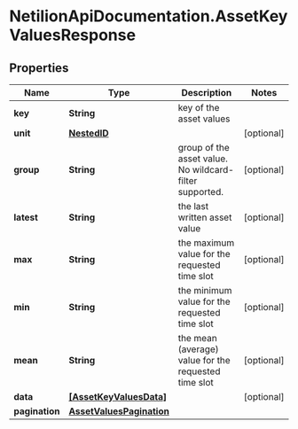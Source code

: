 # NetilionApiDocumentation.AssetKeyValuesResponse

## Properties
Name | Type | Description | Notes
------------ | ------------- | ------------- | -------------
**key** | **String** | key of the asset values | 
**unit** | [**NestedID**](NestedID.md) |  | [optional] 
**group** | **String** | group of the asset value. No wildcard-filter supported. | [optional] 
**latest** | **String** | the last written asset value | [optional] 
**max** | **String** | the maximum value for the requested time slot | [optional] 
**min** | **String** | the minimum value for the requested time slot | [optional] 
**mean** | **String** | the mean (average) value for the requested time slot | [optional] 
**data** | [**[AssetKeyValuesData]**](AssetKeyValuesData.md) |  | [optional] 
**pagination** | [**AssetValuesPagination**](AssetValuesPagination.md) |  | 


